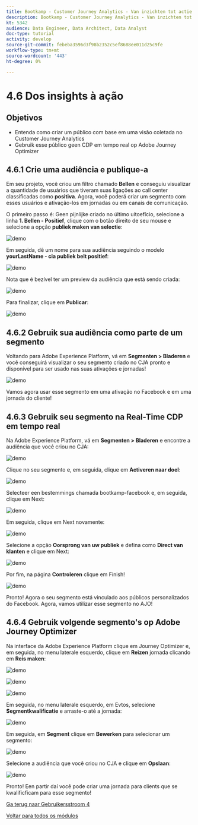 ```yaml
---
title: Bootkamp - Customer Journey Analytics - Van inzichten tot actie - Brazilië
description: Bootkamp - Customer Journey Analytics - Van inzichten tot actie - Brazilië
kt: 5342
audience: Data Engineer, Data Architect, Data Analyst
doc-type: tutorial
activity: develop
source-git-commit: febeba3596d3f98b2352c5ef8688ee011d25c9fe
workflow-type: tm+mt
source-wordcount: '443'
ht-degree: 0%

---
```


# 4.6 Dos insights à ação

## Objetivos

- Entenda como criar um público com base em uma visão coletada no Customer Journey Analytics
- Gebruik esse público geen CDP em tempo real op Adobe Journey Optimizer

## 4.6.1 Crie uma audiência e publique-a

Em seu projeto, você criou um filtro chamado **Bellen** e conseguiu visualizar a quantidade de usuários que tiveram suas ligações ao call center classificadas como **positiva**. Agora, você poderá criar um segmento com esses usuários e ativação-los em jornadas ou em canais de comunicação.

O primeiro passo é: Geen pijnlijke criado no último uitoefício, selecione a linha **1. Bellen - Positief**, clique com o botão direito de seu mouse e selecione a opção **publiek maken van selectie**:

![demo](./images/aud1.png)

Em seguida, dê um nome para sua audiência seguindo o modelo **yourLastName - cia publiek belt positief**:

![demo](./images/aud2.png)

Nota que é bezível ter um preview da audiência que está sendo criada:

![demo](./images/aud3.png)

Para finalizar, clique em **Publicar**:

![demo](./images/aud4.png)

## 4.6.2 Gebruik sua audiência como parte de um segmento

Voltando para Adobe Experience Platform, vá em **Segmenten > Bladeren** e você conseguirá visualizar o seu segmento criado no CJA pronto e disponível para ser usado nas suas ativações e jornadas!

![demo](./images/aud5.png)

Vamos agora usar esse segmento em uma ativação no Facebook e em uma jornada do cliente!

## 4.6.3 Gebruik seu segmento na Real-Time CDP em tempo real

Na Adobe Experience Platform, vá em **Segmenten > Bladeren** e encontre a audiência que você criou no CJA:

![demo](./images/aud6.png)

Clique no seu segmento e, em seguida, clique em **Activeren naar doel**:

![demo](./images/aud7.png)

Selecteer een bestemmings chamada bootkamp-facebook e, em seguida, clique em Next:

![demo](./images/aud8.png)

Em seguida, clique em Next novamente:

![demo](./images/aud9.png)

Selecione a opção **Oorsprong van uw publiek** e defina como **Direct van klanten** e clique em Next:

![demo](./images/aud10.png)

Por fim, na página **Controleren** clique em Finish!

![demo](./images/aud11.png)

Pronto! Agora o seu segmento está vinculado aos públicos personalizados do Facebook.
Agora, vamos utilizar esse segmento no AJO!

## 4.6.4 Gebruik volgende segmento&#39;s op Adobe Journey Optimizer

Na interface da Adobe Experience Platform clique em Journey Optimizer e, em seguida, no menu laterale esquerdo, clique em **Reizen** jornada clicando em **Reis maken**:

![demo](./images/aud20.png)

![demo](./images/aud21.png)

![demo](./images/aud22.png)

Em seguida, no menu laterale esquerdo, em Evtos, selecione **Segmentkwalificatie** e arraste-o até a jornada:

![demo](./images/aud23.png)

Em seguida, em **Segment** clique em **Bewerken** para selecionar um segmento:

![demo](./images/aud24.png)

Selecione a audiência que você criou no CJA e clique em **Opslaan**:

![demo](./images/aud25.png)

Pronto! Een partir daí você pode criar uma jornada para clients que se kwalificficam para esse segmento!

[Ga terug naar Gebruikersstroom 4](./uc4.md)

[Voltar para todos os módulos](./../../overview.md)
